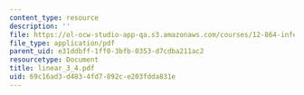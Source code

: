 ```yaml
---
content_type: resource
description: ''
file: https://ol-ocw-studio-app-qa.s3.amazonaws.com/courses/12-864-inference-from-data-and-models-spring-2005/69c16ad3d4834fd7892ce203fdda831e_linear_3_4.pdf
file_type: application/pdf
parent_uid: e31ddbff-1ff0-3bfb-0353-d7cdba211ac2
resourcetype: Document
title: linear_3_4.pdf
uid: 69c16ad3-d483-4fd7-892c-e203fdda831e
---
```

